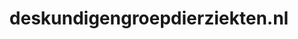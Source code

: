 ---
layout: post
title:  "deskundigengroepdierziekten.nl"
internal_url:  "/dutchgov/deskundigengroepdierziekten.nl.html"
categories: dutchgov
---